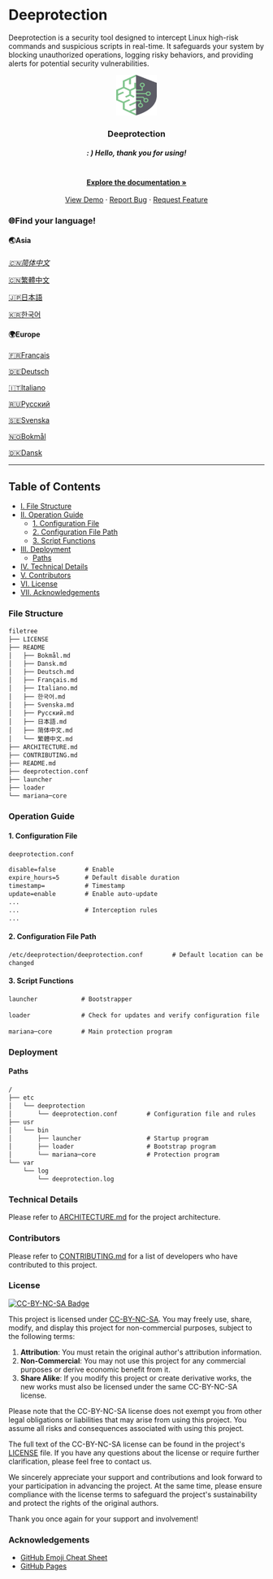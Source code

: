 # Deeprotection

Deeprotection is a security tool designed to intercept Linux high-risk commands and suspicious scripts in real-time. It safeguards your system by blocking unauthorized operations, logging risky behaviors, and providing alerts for potential security vulnerabilities.

<p align="center">
  <a href="https://github.com/Geekstrange/Deeprotection">
    <img src="images/logo.svg" alt="Logo" width="80" height="80">
  </a>
  <h3 align="center">Deeprotection</h3>
  <h5 align="center">: ) Hello, thank you for using!</h5>
  <p align="center">
    <br />
    <a href="https://github.com/Geekstrange/Deeprotection"><strong>Explore the documentation »</strong></a>
    <br />
    <br />
    <a href="https://github.com/Geekstrange/Deeprotection">View Demo</a>
    ·
    <a href="https://github.com/Geekstrange/Deeprotection/issues">Report Bug</a>
    ·
    <a href="https://github.com/Geekstrange/Deeprotection/issues">Request Feature</a>
  </p>

### 🌐Find your language!

#### 🌏Asia

[*🇨🇳简体中文*](https://github.com/Geekstrange/Deeprotection/blob/main/README/简体中文.md)

[🇨🇳繁體中文](https://github.com/Geekstrange/Deeprotection/blob/main/README/繁體中文.md)

[🇯🇵日本語](https://github.com/Geekstrange/Deeprotection/blob/main/README/日本語.md)

[🇰🇷한국어](https://github.com/Geekstrange/Deeprotection/blob/main/README/한국어.md)

#### 🌍Europe

[🇫🇷Français](https://github.com/Geekstrange/Deeprotection/blob/main/README/Français.md)

[🇩🇪Deutsch](https://github.com/Geekstrange/Deeprotection/blob/main/README/Deutsch.sh)

[🇮🇹Italiano](https://github.com/Geekstrange/Deeprotection/blob/main/README/Italiano.md)

[🇷🇺Русский](https://github.com/Geekstrange/Deeprotection/blob/main/README/Русский.md)

[🇸🇪Svenska](https://github.com/Geekstrange/Deeprotection/blob/main/README/Svenska.md)

[🇳🇴Bokmål](https://github.com/Geekstrange/Deeprotection/blob/main/README/Bokmål.md)

[🇩🇰Dansk](https://github.com/Geekstrange/Deeprotection/blob/main/README/Dansk.md)

---

## Table of Contents

- [I. File Structure](#file-structure)
- [II. Operation Guide](#operation-guide)
  - [1. Configuration File](#1-configuration-file)
  - [2. Configuration File Path](#2-configuration-file-path)
  - [3. Script Functions](#3-script-functions)
- [III. Deployment](#deployment)
  - [Paths](#paths)
- [IV. Technical Details](#technical-details)
- [V. Contributors](#contributors)
- [VI. License](#license)
- [VII. Acknowledgements](#acknowledgements)

### File Structure
```
filetree 
├── LICENSE
├── README
│   ├── Bokmål.md
│   ├── Dansk.md
│   ├── Deutsch.md
│   ├── Français.md
│   ├── Italiano.md
│   ├── 한국어.md
│   ├── Svenska.md
│   ├── Русский.md
│   ├── 日本語.md
│   ├── 简体中文.md
│   └── 繁體中文.md
├── ARCHITECTURE.md
├── CONTRIBUTING.md
├── README.md
├── deeprotection.conf
├── launcher
├── loader
└── mariana─core
```

### Operation Guide

#### 1. Configuration File

`deeprotection.conf`

```
disable=false        # Enable
expire_hours=5       # Default disable duration
timestamp=           # Timestamp
update=enable        # Enable auto-update
...
...                  # Interception rules
...
```

#### 2. Configuration File Path

```
/etc/deeprotection/deeprotection.conf        # Default location can be changed
```

#### 3. Script Functions

```
launcher            # Bootstrapper

loader              # Check for updates and verify configuration file

mariana─core        # Main protection program
```

### Deployment

#### Paths

```
/
├── etc
│   └── deeprotection
│       └── deeprotection.conf        # Configuration file and rules
├── usr
│   └── bin 
│       ├── launcher                  # Startup program
│       ├── loader                    # Bootstrap program
│       └── mariana─core              # Protection program
└── var
    └── log
        └── deeprotection.log
```

### Technical Details

Please refer to [ARCHITECTURE.md](https://github.com/Geekstrange/Deeprotection/ARCHITECTURE.md) for the project architecture.

### Contributors

Please refer to [CONTRIBUTING.md](https://github.com/Geekstrange/Deeprotection/CONTRIBUTING.md) for a list of developers who have contributed to this project.

### License

[![CC-BY-NC-SA Badge](https://mirrors.creativecommons.org/presskit/buttons/88x31/svg/by─nc─sa.svg)](https://creativecommons.org/licenses/by-nc-sa/4.0/)

This project is licensed under [CC-BY-NC-SA](https://creativecommons.org/licenses/by-nc-sa/4.0/). You may freely use, share, modify, and display this project for non-commercial purposes, subject to the following terms:

1. **Attribution**: You must retain the original author's attribution information.
2. **Non-Commercial**: You may not use this project for any commercial purposes or derive economic benefit from it.
3. **Share Alike**: If you modify this project or create derivative works, the new works must also be licensed under the same CC-BY-NC-SA license.

Please note that the CC-BY-NC-SA license does not exempt you from other legal obligations or liabilities that may arise from using this project. You assume all risks and consequences associated with using this project.

The full text of the CC-BY-NC-SA license can be found in the project's [LICENSE](https://github.com/Geekstrange/Deeprotection/LICENSE) file. If you have any questions about the license or require further clarification, please feel free to contact us.

We sincerely appreciate your support and contributions and look forward to your participation in advancing the project. At the same time, please ensure compliance with the license terms to safeguard the project's sustainability and protect the rights of the original authors.

Thank you once again for your support and involvement!

### Acknowledgements

- [GitHub Emoji Cheat Sheet](https://www.webpagefx.com/tools/emoji─cheat─sheet)
- [GitHub Pages](https://pages.github.com)
